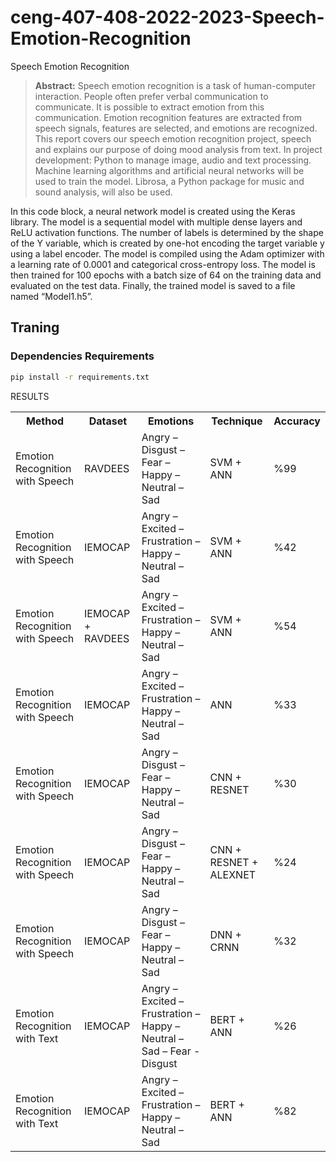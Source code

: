# ceng-407-408-2022-2023-Speech-Emotion-Recognition
Speech Emotion Recognition

> **Abstract:** Speech emotion recognition is a task of human-computer interaction. People often prefer verbal communication to communicate. It is possible to extract emotion from this communication. Emotion recognition features are extracted from speech signals, features are selected, and emotions are recognized. This report covers our speech emotion recognition project, speech and explains our purpose of doing mood analysis from text. In project development: Python to manage image, audio and text processing. Machine learning algorithms and artificial neural networks will be used to train the model. Librosa, a Python package for music and sound analysis, will also be used.

In this code block, a neural network model is created using the Keras library. The model is a sequential model with multiple dense layers and ReLU activation functions. The number of labels is determined by the shape of the Y variable, which is created by one-hot encoding the target variable y using a label encoder. The model is compiled using the Adam optimizer with a learning rate of 0.0001 and categorical cross-entropy loss. The model is then trained for 100 epochs with a batch size of 64 on the training data and evaluated on the test data. Finally, the trained model is saved to a file named “Model1.h5”.


## Traning
### Dependencies Requirements
```bash
pip install -r requirements.txt
```

RESULTS
<table>
  <tr>
    <th>Method</th>
    <th>Dataset</th>
    <th>Emotions</th>
    <th>Technique</th>
    <th>Accuracy</th>
  </tr>
  <tr>
    <td>Emotion Recognition with Speech</td>
    <td>RAVDEES</td>
    <td>Angry – Disgust – Fear – Happy – Neutral – Sad</td>
    <td>SVM + ANN</td>
    <td>%99</td>
  </tr>
  <tr>
    <td>Emotion Recognition with Speech</td>
    <td>IEMOCAP</td>
    <td>Angry – Excited – Frustration – Happy – Neutral – Sad</td>
    <td>SVM + ANN</td>
    <td>%42</td>
  </tr>
  <tr>
    <td>Emotion Recognition with Speech</td>
    <td>IEMOCAP + RAVDEES</td>
    <td>Angry – Excited – Frustration – Happy – Neutral – Sad</td>
    <td>SVM + ANN</td>
    <td>%54</td>
  </tr>
  <tr>
    <td>Emotion Recognition with Speech</td>
    <td>IEMOCAP</td>
    <td>Angry – Excited – Frustration – Happy – Neutral – Sad</td>
    <td>ANN</td>
    <td>%33</td>
  </tr>
  <tr>
    <td>Emotion Recognition with Speech</td>
    <td>IEMOCAP</td>
    <td>Angry – Disgust – Fear – Happy – Neutral – Sad</td>
    <td>CNN + RESNET</td>
    <td>%30</td>
  </tr>
  <tr>
    <td>Emotion Recognition with Speech</td>
    <td>IEMOCAP</td>
    <td>Angry – Disgust – Fear – Happy – Neutral – Sad</td>
    <td>CNN + RESNET + ALEXNET</td>
    <td>%24</td>
  </tr>
  <tr>
    <td>Emotion Recognition with Speech</td>
    <td>IEMOCAP</td>
    <td>Angry – Disgust – Fear – Happy – Neutral – Sad</td>
    <td>DNN + CRNN</td>
    <td>%32</td>
  </tr>
  <tr>
    <td>Emotion Recognition with Text</td>
    <td>IEMOCAP</td>
    <td>Angry – Excited – Frustration – Happy – Neutral – Sad – Fear - Disgust</td>
    <td>BERT + ANN</td>
    <td>%26</td>
  </tr>
  <tr>
    <td>Emotion Recognition with Text</td>
    <td>IEMOCAP</td>
    <td>Angry – Excited – Frustration – Happy – Neutral – Sad</td>
    <td>BERT + ANN</td>
    <td>%82</td>
  </tr>
</table>
